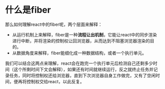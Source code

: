 # 什么是fiber

那么如何理解react中的fiber呢，两个层面来解释：

+ 从运行机制上来解释，fiber是一种**流程让出机制**，它能让react中的同步渲染进行中断，并将渲染的控制权让回浏览器，从而达到不阻塞浏览器渲染的目的。
+ 从数据角度来解释，fiber能细化成一种数据结构，或者一个执行单元。

我们可以结合这两点来理解，react会在跑完一个执行单元后检测自己还剩多少时间（这个所剩时间下文会解释），如果还有时间就继续运行，反之就终止任务并记录任务，同时将控制权还给浏览器，直到下次浏览器自身工作做完，又有了空闲时间，便再将控制权交给react，以此反复。


